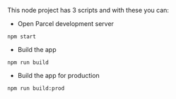 This node project has 3 scripts and with these you can:
* Open Parcel development server
```
npm start
```
* Build the app
```
npm run build
```
* Build the app for production
```
npm run build:prod
```